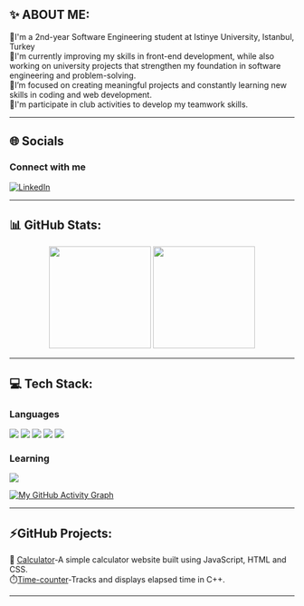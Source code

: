 ## ✨ ABOUT ME:
🏫I'm a 2nd-year Software Engineering student at Istinye University, Istanbul, Turkey <br>
🔭I'm currently improving my skills in front-end development, while also working on university projects that strengthen my foundation in software engineering and problem-solving.<br>
🚀I’m focused on creating meaningful projects and constantly learning new skills in coding and web development.<br>
🤝I'm participate in club activities to develop my teamwork skills.

---

## 🌐 Socials
### Connect with me
[![LinkedIn](https://img.shields.io/badge/LinkedIn-%230077B5.svg?style=for-the-badge&logo=linkedin&logoColor=white)](https://www.linkedin.com/in/busraceylan10/)

---
## 📊 GitHub Stats:
<p align="center">
  <img src="https://github-readme-stats.vercel.app/api?username=busracode&show_icons=true&theme=radical" height="180"/>
  <img src="https://github-readme-stats.vercel.app/api/top-langs/?username=busracode&layout=compact&theme=radical" height="180"/>
  
</p>

---

## 💻 Tech Stack:
  ### Languages
  <!-- Diller -->
  <img src="https://img.shields.io/badge/C-00599C?style=for-the-badge&logo=c&logoColor=white"/>
  <img src="https://img.shields.io/badge/C++-00599C?style=for-the-badge&logo=cplusplus&logoColor=white"/>
  <img src="https://img.shields.io/badge/JavaScript-F7DF1E?style=for-the-badge&logo=javascript&logoColor=black"/>
  <img src="https://img.shields.io/badge/Git-F05032?style=for-the-badge&logo=git&logoColor=white"/>
  <img src="https://img.shields.io/badge/GitHub-181717?style=for-the-badge&logo=github&logoColor=white"/>
  
  ### Learning
  
  <img src="https://img.shields.io/badge/Python-FFE873?style=for-the-badge&logo=python&logoColor=white"/>
  
  [![My GitHub Activity Graph](https://github-readme-activity-graph.vercel.app/graph?username=busracode&theme=tokyo-night&area=true&hide_border=true)](https://github.com/ashutosh00710/github-readme-activity-graph)



---

## ⚡GitHub Projects:
🧮 [Calculator](https://github.com/busracode/Calculator)-A simple calculator website built using JavaScript, HTML and CSS.<br>
⏱️​ [Time-counter](https://github.com/busracode/cpp-time-counter)-Tracks and displays elapsed time in C++.




---




<!--
**busracode/busracode** is a ✨ _special_ ✨ repository because its `README.md` (this file) appears on your GitHub profile.

Here are some ideas to get you started:

- 🔭 I’m currently working on ...
- 🌱 I’m currently learning ...
- 👯 I’m looking to collaborate on ...
- 🤔 I’m looking for help with ...
- 💬 Ask me about ...
- 📫 How to reach me: ...
- 😄 Pronouns: ...
- ⚡ Fun fact: ...
-->
